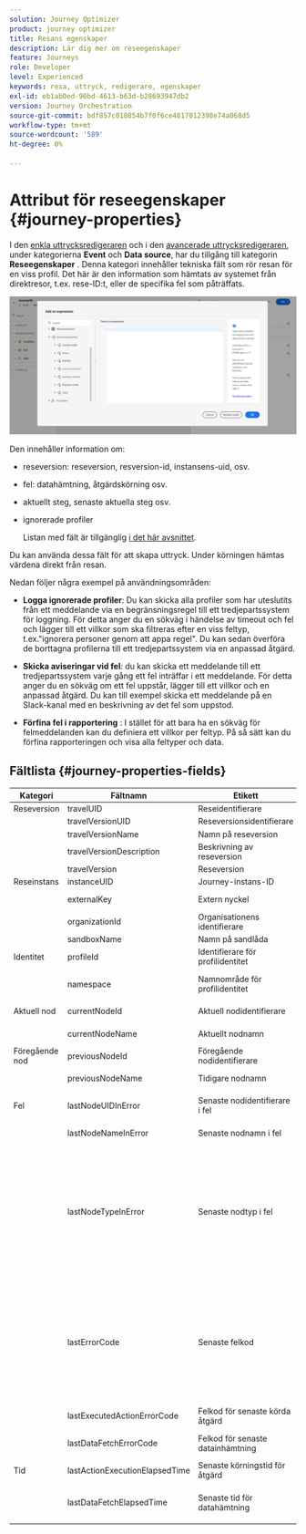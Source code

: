 ```yaml
---
solution: Journey Optimizer
product: journey optimizer
title: Resans egenskaper
description: Lär dig mer om reseegenskaper
feature: Journeys
role: Developer
level: Experienced
keywords: resa, uttryck, redigerare, egenskaper
exl-id: eb1ab0ed-90bd-4613-b63d-b28693947db2
version: Journey Orchestration
source-git-commit: bdf857c010854b7f0f6ce4817012398e74a068d5
workflow-type: tm+mt
source-wordcount: '589'
ht-degree: 0%

---
```


# Attribut för reseegenskaper {#journey-properties}

I den [enkla uttrycksredigeraren](../condition-activity.md#about_condition) och i den [avancerade uttrycksredigeraren](../expression/expressionadvanced.md), under kategorierna **Event** och **Data source**, har du tillgång till kategorin **Reseegenskaper** . Denna kategori innehåller tekniska fält som rör resan för en viss profil. Det här är den information som hämtats av systemet från direktresor, t.ex. rese-ID:t, eller de specifika fel som påträffats.

![](../assets/journey-properties.png)

Den innehåller information om:

* reseversion: reseversion, resversion-id, instansens-uid, osv.
* fel: datahämtning, åtgärdskörning osv.
* aktuellt steg, senaste aktuella steg osv.
* ignorerade profiler

  Listan med fält är tillgänglig [&#x200B; i det här avsnittet](#journey-properties-fields).

Du kan använda dessa fält för att skapa uttryck. Under körningen hämtas värdena direkt från resan.

Nedan följer några exempel på användningsområden:

* **Logga ignorerade profiler**: Du kan skicka alla profiler som har uteslutits från ett meddelande via en begränsningsregel till ett tredjepartssystem för loggning. För detta anger du en sökväg i händelse av timeout och fel och lägger till ett villkor som ska filtreras efter en viss feltyp, t.ex.&quot;ignorera personer genom att appa regel&quot;. Du kan sedan överföra de borttagna profilerna till ett tredjepartssystem via en anpassad åtgärd.

* **Skicka aviseringar vid fel**: du kan skicka ett meddelande till ett tredjepartssystem varje gång ett fel inträffar i ett meddelande. För detta anger du en sökväg om ett fel uppstår, lägger till ett villkor och en anpassad åtgärd. Du kan till exempel skicka ett meddelande på en Slack-kanal med en beskrivning av det fel som uppstod.

* **Förfina fel i rapportering** : I stället för att bara ha en sökväg för felmeddelanden kan du definiera ett villkor per feltyp. På så sätt kan du förfina rapporteringen och visa alla feltyper och data.

## Fältlista {#journey-properties-fields}

| Kategori | Fältnamn | Etikett | Beskrivning |
|---|---|---|------------|
| Reseversion | travelUID | Reseidentifierare | |
| | travelVersionUID | Reseversionsidentifierare | |
| | travelVersionName | Namn på reseversion | |
| | travelVersionDescription | Beskrivning av reseversion | |
| | travelVersion | Reseversion | |
| Reseinstans | instanceUID | Journey-instans-ID | ID för instansen |
| | externalKey | Extern nyckel | Individuell identifierare som utlöser resan |
| | organizationId | Organisationens identifierare | Varumärkesorganisation |
| | sandboxName | Namn på sandlåda | Namn på sandlådan |
| Identitet | profileId | Identifierare för profilidentitet | Identifierare för profilen i resan |
| | namespace | Namnområde för profilidentitet | Profilens namnområde under resan (exempel: ECID) |
| Aktuell nod | currentNodeId | Aktuell nodidentifierare | Identifierare för den aktuella aktiviteten (nod) |
| | currentNodeName | Aktuellt nodnamn | Namn på aktuell aktivitet (nod) |
| Föregående nod | previousNodeId | Föregående nodidentifierare | Identifierare för föregående aktivitet (nod) |
| | previousNodeName | Tidigare nodnamn | Namn på föregående aktivitet (nod) |
| Fel | lastNodeUIDInError | Senaste nodidentifierare i fel | Identifierare för den senaste aktiviteten (nod) vid fel |
| | lastNodeNameInError | Senaste nodnamn i fel | Namn på den senaste aktiviteten (nod) med fel |
| | lastNodeTypeInError | Senaste nodtyp i fel | Feltyp för den senaste aktiviteten (nod). Möjliga typer:<ul><li>Händelser: Händelser, reaktioner, SQ (exempel: Målgruppskvalifikation)</li><li>Flödeskontroll: Slut, Villkor, Vänta</li><li>Åtgärder: ACS-åtgärder, Hoppa, Anpassad åtgärd</li></ul> |
| | lastErrorCode | Senaste felkod | Felkod för den senaste aktiviteten (nod). Möjliga fel: <ul><li>HTTP-felkoder</li><li>mappad</li><li>timedOut</li><li>fel (exempel: standard om ett oväntat fel inträffar. Ska inte/mycket sällan inträffa)</li></ul> |
| | lastExecutedActionErrorCode | Felkod för senaste körda åtgärd | Felkod för den senaste felåtgärden |
| | lastDataFetchErrorCode | Felkod för senaste datainhämtning | Felkod för den senaste datahämtningen från datakällor |
| Tid | lastActionExecutionElapsedTime | Senaste körningstid för åtgärd | Tid som har använts för att köra den senaste åtgärden |
| | lastDataFetchElapsedTime | Senaste tid för datahämtning | Den tid som har använts för att köra den senaste datahämtningen från datakällor |
